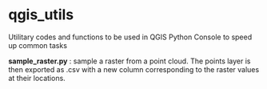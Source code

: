 # qgis_utils
Utilitary codes and functions to be used in QGIS Python Console to speed up common tasks

**sample_raster.py** : sample a raster from a point cloud. The points layer is then exported as .csv with a new column corresponding to the raster values at their locations.
